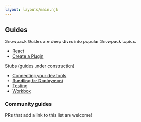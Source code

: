 ```yaml
---
layout: layouts/main.njk
---
```


## Guides

Snowpack Guides are deep dives into popular Snowpack topics.

- [React](/guides/react)
- [Create a Plugin](/guides/plugins)

Stubs (guides under construction)

- [Connecting your dev tools](/guides/connecting-tools)
- [Bundling for Deployment](/guides/bundling)
- [Testing](/guides/testing)
- [Workbox](/guides/workbox)

### Community guides

PRs that add a link to this list are welcome!
